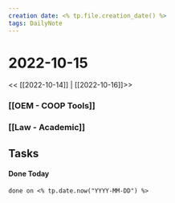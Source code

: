 ```yaml
---
creation date: <% tp.file.creation_date() %>
tags: DailyNote 
---
```


# 2022-10-15


<< [[2022-10-14]] | [[2022-10-16]]>>



### [[OEM - COOP Tools]]


### [[Law - Academic]]


## Tasks


#### Done Today

```tasks
done on <% tp.date.now("YYYY-MM-DD") %>
```


